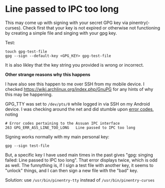 # Line passed to IPC too long

This may come up with signing with your secret GPG key via pinentry(-curses). 
Check first that your key is not expired or otherwise not functioning by creating a simple file and singing with your gpg key.

Test:

```
touch gpg-test-file
gpg --sign --default-key <GPG_KEY> gpg-test-file
```

It is also likley that the key string you provided is wrong or incorrect.

**Other strange reasons why this happens**

I have also see this happen to me over SSH from my mobile device. I checked https://wiki.archlinux.org/index.php/GnuPG for any hints of why this may be happening. 

GPG_TTY was set to `/dev/pts/0` while logged in via SSH on my Android device. I was checking around the net and did stumble upon [error codes](http://www.gnu-darwin.org/www001/src/ports/security/libgpg-error/work/libgpg-error-1.5/src/err-codes.h.in), noting

    # Error codes pertaining to the Assuan IPC interface
    263	GPG_ERR_ASS_LINE_TOO_LONG	Line passed to IPC too long

Signing works normally with my main personal key:

    gpg --sign test-file

But, a specific key I have used main times in the past gives "gpg: singing failed: Line passed to IPC too long". That error displays twice, which is odd as well. The funnything is, if I sign a test file with another key, it seems to "unlock" things, and I can then sign a new file with the "bad" key. 

Solution: use `/usr/bin/pinentry-tty` instead of `/usr/bin/pinentry-curses`
